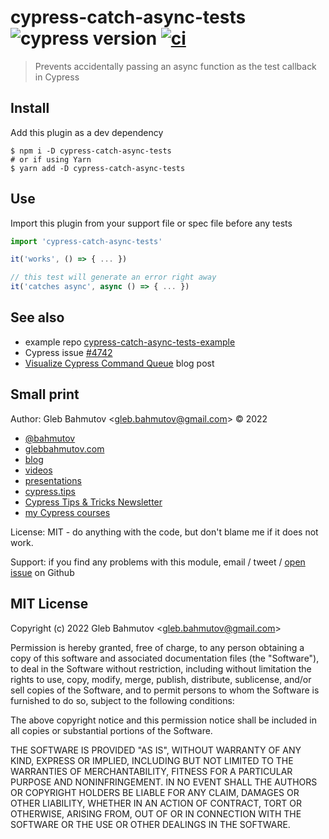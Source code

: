# cypress-catch-async-tests ![cypress version](https://img.shields.io/badge/cypress-10.7.0-brightgreen) [![ci](https://github.com/bahmutov/cypress-catch-async-tests/actions/workflows/ci.yml/badge.svg?branch=main)](https://github.com/bahmutov/cypress-catch-async-tests/actions/workflows/ci.yml)

> Prevents accidentally passing an async function as the test callback in Cypress

## Install

Add this plugin as a dev dependency

```shell
$ npm i -D cypress-catch-async-tests
# or if using Yarn
$ yarn add -D cypress-catch-async-tests
```

## Use

Import this plugin from your support file or spec file before any tests

```js
import 'cypress-catch-async-tests'

it('works', () => { ... })

// this test will generate an error right away
it('catches async', async () => { ... })
```

## See also

- example repo [cypress-catch-async-tests-example](https://github.com/bahmutov/cypress-catch-async-tests-example)
- Cypress issue [#4742](https://github.com/cypress-io/cypress/issues/4742)
- [Visualize Cypress Command Queue](https://glebbahmutov.com/blog/visualize-cypress-command-queue/) blog post

## Small print

Author: Gleb Bahmutov &lt;gleb.bahmutov@gmail.com&gt; &copy; 2022

- [@bahmutov](https://twitter.com/bahmutov)
- [glebbahmutov.com](https://glebbahmutov.com)
- [blog](https://glebbahmutov.com/blog)
- [videos](https://www.youtube.com/glebbahmutov)
- [presentations](https://slides.com/bahmutov)
- [cypress.tips](https://cypress.tips)
- [Cypress Tips & Tricks Newsletter](https://cypresstips.substack.com/)
- [my Cypress courses](https://cypress.tips/courses)

License: MIT - do anything with the code, but don't blame me if it does not work.

Support: if you find any problems with this module, email / tweet /
[open issue](https://github.com/bahmutov/cypress-catch-async-tests/issues) on Github

## MIT License

Copyright (c) 2022 Gleb Bahmutov &lt;gleb.bahmutov@gmail.com&gt;

Permission is hereby granted, free of charge, to any person
obtaining a copy of this software and associated documentation
files (the "Software"), to deal in the Software without
restriction, including without limitation the rights to use,
copy, modify, merge, publish, distribute, sublicense, and/or sell
copies of the Software, and to permit persons to whom the
Software is furnished to do so, subject to the following
conditions:

The above copyright notice and this permission notice shall be
included in all copies or substantial portions of the Software.

THE SOFTWARE IS PROVIDED "AS IS", WITHOUT WARRANTY OF ANY KIND,
EXPRESS OR IMPLIED, INCLUDING BUT NOT LIMITED TO THE WARRANTIES
OF MERCHANTABILITY, FITNESS FOR A PARTICULAR PURPOSE AND
NONINFRINGEMENT. IN NO EVENT SHALL THE AUTHORS OR COPYRIGHT
HOLDERS BE LIABLE FOR ANY CLAIM, DAMAGES OR OTHER LIABILITY,
WHETHER IN AN ACTION OF CONTRACT, TORT OR OTHERWISE, ARISING
FROM, OUT OF OR IN CONNECTION WITH THE SOFTWARE OR THE USE OR
OTHER DEALINGS IN THE SOFTWARE.
